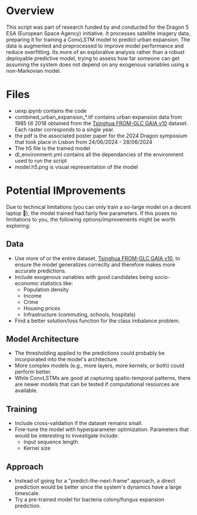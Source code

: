 # Overview
This script was part of research funded by and conducted for the Dragon 5 ESA (European Space Agency) initiative. It processes satellite imagery data, preparing it for training a ConvLSTM model to predict urban expansion. The data is augmented and preprocessed to improve model performance and reduce overfitting. Its more of an explorative analysis rather than a robust deployable predictive model, trying to assess how far someone can get assuming the system does not depend on any exogenous variables using a non-Markovian model. 

# Files
 - uexp.ipynb contains the code
 - combined_urban_expansion_*.tif contains urban expansion data from 1985 till 2018 obtained from the [Tsinghua FROM-GLC GAIA v10](https://developers.google.com/earth-engine/datasets/catalog/Tsinghua_FROM-GLC_GAIA_v10) dataset. Each raster corresponds to a single year.
 - the pdf is the associated poster paper for the 2024 Dragon symposium that took place in Lisbon from 24/06/2024 - 28/06/2024
 - The h5 file is the trained model
 - dl_environment.yml contains all the dependancies of the environment used to run the script
 - model.h5.png is visual representation of the model

# Potential IMprovements
Due to technical limitations (you can only train a so-large model on a decent laptop 🙂), the model trained had fairly few parameters. If this poses no limitations to you, the following options/improvements might be worth exploring:

## Data
- Use more of or the entire dataset, [Tsinghua FROM-GLC GAIA v10](https://developers.google.com/earth-engine/datasets/catalog/Tsinghua_FROM-GLC_GAIA_v10), to ensure the model generalizes correctly and therefore makes more accurate predictions.
- Include exogenous variables with good candidates being socio-economic statistics like:
  - Population density
  - Income
  - Crime
  - Housing prices
  - Infrastructure (commuting, schools, hospitals)
- Find a better solution/loss function for the class imbalance problem.

## Model Architecture
- The thresholding applied to the predictions could probably be incorporated into the model's architecture.
- More complex models (e.g., more layers, more kernels, or both) could perform better.
- While ConvLSTMs are good at capturing spatio-temporal patterns, there are newer models that can be tested if computational resources are available.

## Training
- Include cross-validation if the dataset remains small.
- Fine-tune the model with hyperparameter optimization. Parameters that would be interesting to investigate include:
  - Input sequence length
  - Kernel size

## Approach

- Instead of going for a "predict-the-next-frame" approach, a direct prediction would be better since the system's dynamics have a large timescale.
- Try a pre-trained model for bacteria colony/fungus expansion prediction.
